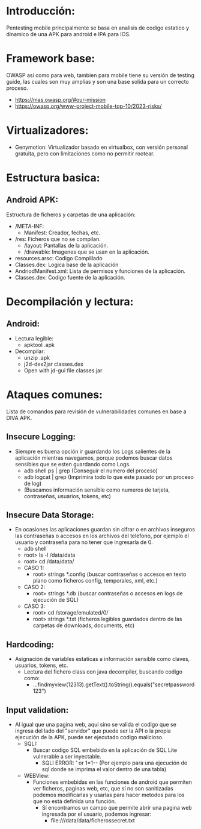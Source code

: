 # Introducción:
Pentesting mobile principalmente se basa en analisis de codigo estatico y dinamico de una APK para android e IPA para IOS.
    
# Framework base:
OWASP así como para web, tambien para mobile tiene su versión de testing guide, las cuales son muy amplias y son una base solida para un correcto proceso.
  - https://mas.owasp.org/#our-mission
  - https://owasp.org/www-project-mobile-top-10/2023-risks/

# Virtualizadores:
  - Genymotion: Virtualizador basado en virtualbox, con versión personal gratuita, pero con limitaciones como no permitir rootear.

# Estructura basica:

## Android APK:
Estructura de ficheros y carpetas de una aplicación:
- /META-INF:
  - Manifest: Creador, fechas, etc.
- /res: Ficheros que no se compilan.
  - /layout: Pantallas de la aplicación.
  - /drawable: Imagenes que se usan en la aplicación.
- resources.arsc: Codigo Complilado
- Classes.dex: Logica base de la aplicación
- AndriodManifest.xml: Lista de permisos y funciones de la aplicación.
- Classes.dex: Codigo fuente de la aplicación.

# Decompilación y lectura:
## Android:
  - Lectura legible:
    - apktool <nameapk>.apk
  - Decompilar:
    - unzip <nameapk>.apk
    - j2d-dex2jar classes.dex
    - Open with jd-gui file classes.jar

# Ataques comunes:
Lista de comandos para revisión de vulnerabilidades comunes en base a DIVA APK.

## Insecure Logging:
  - Siempre es buena opción ir guardando los Logs salientes de la aplicación mientras navegamos, porque podemos buscar datos sensibles que se esten guardando como Logs.
    - adb shell ps | grep <appname> (Conseguir el numero del proceso)
    - adb logcat | grep <processnumber> (Imprimira todo lo que este pasado por un proceso de log)
    - (Buscamos información sensible como numeros de tarjeta, contraseñas, usuarios, tokens, etc)
   
## Insecure Data Storage:
  - En ocasiones las aplicaciones guardan sin cifrar o en archivos inseguros las contraseñas o accesos en los archivos del telefono, por ejemplo el usuario y contraseña para no tener que ingresarla de 0.
    - adb shell
    - root> ls -l /data/data
    - root> cd /data/data/<carpetadeapk>
    - CASO 1:
      - root> strings *.config (buscar contraseñas o accesos en texto plano como ficheros config, temporales, xml, etc.)
    - CASO 2:
      - root> strings *.db (buscar contraseñas o accesos en logs de ejecución de SQL)
    - CASO 3:
      - root> cd /storage/emulated/0/
      - root> strings *.txt (ficheros legibles guardados dentro de las carpetas de downloads, documents, etc)
   
## Hardcoding:
  - Asignación de variables estaticas a información sensible como claves, usuarios, tokens, etc.
    - Lectura del fichero class con java decompiler, buscando codigo como:
      - ...findmyview(12313).getText().toString().equals("secretpassword123")
     
## Input validation:
  - Al igual que una pagina web, aquí sino se valida el codigo que se ingresa del lado del "servidor" que puede ser la API o la propia ejecución de la APK, puede ser ejecutado codigo malicioso.
    - SQLI:
      - Buscar codigo SQL embebido en la aplicación de SQL Lite vulnerable a ser inyectable.
        - SQLI ERROR: ' or 1=1-- (Por ejemplo para una ejecución de sql donde se imprima el valor dentro de una tabla)
    - WEBView:
      - Funciones embebidas en las funciones de android que permiten ver ficheros, paginas web, etc, que sí no son sanitizadas podemos modificarlas y usarlas para hacer metodos para los que no está definida una función.
        - Sí encontramos un campo que permite abrir una pagina web ingresada por el usuario, podemos ingresar:
          - file:///data/data/ficherossecret.txt
















